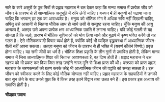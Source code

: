 सारे के सारे असुरों के पुत्र मित्रों से प्रह्लाद महाराज ने बल देकर कहा कि मानव समाज में प्रत्येक जीव को जीवन के प्रारश्भ से ही आध्यात्मिक अनुभूति में रुचि लेनी चाहिए। बचपन में ही मनुष्यों को पढ़ाया जाना चाहिए कि भगवान् हर एक का आराध्यदेव है। मनुष्य को भौतिक भोग में अधिक रुचि नहीं दिखानी चाहिए, अपितु उसे आसानी से जितना भौतिक लाभ हो जाये उसी से सन्तुष्ट रहना चाहिए। चूँकि मनुष्य की आयु अत्यल्प है, अतएव उसे अपना प्रत्येक क्षण आध्यात्मिक उन्नति में लगाना चाहिए। यदि कोई गलती से यह सोचता है कि चलो, प्रारश्भ में भौतिक सुविधाओं को भोग लिया जाये और बुढ़ापे में कृष्ण भक्ति करेंगे तो यह गलत है। ऐसे भौतिकतावादी विचार व्यर्थ होते हैं, क्योंकि कोई भी व्यकि्त वृद्धावस्था में आध्यात्मिक जीवन-शैली नहीं अपना सकता। अतएव मनुष्य को जीवन के प्रारश्भ से ही भक्ति में (श्रवणं कीर्तनं विष्णो:) प्रवृत्त होना चाहिए। यह सभी जीवों का धर्म है। भौतिक शिक्षा प्रकृति के तीन गुणों से प्रभावित होती है, लेकिन मानव समाज में जिस आध्याति्मक शिक्षा की नितान्त आवश्यकता है, वह दिव्य होती है। प्रह्लाद महाराज ने उस रहस्य को भी प्रकट कर दिया जिस तरह उन्होंने नारद मुनि से शिक्षा प्राप्त की थी। परश्परा को प्राप्त प्रह्लाद महाराज के चरणकमलों को ग्रहण करके कोई भी आध्यात्मिक जीवन की पद्धति को समझ सकता है। इस जीवन को स्वीकार करने के लिए कोई भौतिक योग्यता नहीं चाहिए। प्रह्लाद महाराज के सहपाठियों ने उनकी बात सुन लेने के बाद उनसे पूछा कि वे किस तरह इतने विद्वान तथा उन्नत बने हैं। इस प्रकार इस अध्याय की समाप्ति होती है।  

**श्रीप्रह्राद उवाच** 